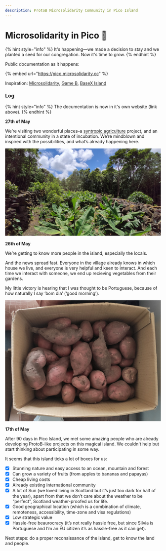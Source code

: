 ```yaml
---
description: ProtoB Microsolidarity Community in Pico Island
---
```


# Microsolidarity in Pico 🗻

{% hint style="info" %}
It's happening—we made a decision to stay and we planted a seed for our congregation. Now it's time to grow.
{% endhint %}

Public documentation as it happens:

{% embed url="https://pico.microsolidarity.cc" %}

Inspiration: [Microsolidarity](https://microsolidarity.cc), [Game B](https://www.gameb.wiki/index.php?title=Game_B), [BaseX Island](https://basexisland.com/)

### Log

{% hint style="info" %}
The documentation is now in it's own website \(link above\).
{% endhint %}

**27th of May**

We’re visiting two wonderful places–a [syntropic agriculture](https://agendagotsch.com/en/what-is-syntropic-farming/) project, and an intentional community in a state of incubation. We’re mindblown and inspired with the possibilities, and what’s already happening here.

![Banana trees are growing well.](../.gitbook/assets/img_20200527_150102_original.jpeg)

**26th of May**

We’re getting to know more people in the island, especially the locals. 

And the news spread fast. Everyone in the village already knows in which house we live, and everyone is very helpful and keen to interact. And each time we interact with someone, we end up recieving vegetables from their gardens.

My little victory is hearing that I was thought to be Portuguese, because of how naturally I say ’bom dia’ \(‘good morning’\). 

![Silvia came back from a walk with potatoes from our neighbour.](../.gitbook/assets/img_20200526_090324_original.jpeg)

**17th of May**

After 90 days in Pico Island, we met some amazing people who are already developing ProtoB-like projects on this magical island. We couldn't help but start thinking about participating in some way.

It seems that this island ticks a lot of boxes for us:

* [x] Stunning nature and easy access to an ocean, mountain and forest
* [x] Can grow a variety of fruits \(from apples to bananas and papayas\)
* [x] Cheap living costs
* [x] Already existing international community
* [x] A lot of Sun \(we loved living in Scotland but it’s just too dark for half of the year\), apart from that we don’t care about the weather to be “perfect”, Scotland weather-proofed us for life.
* [x] Good geographical location \(which is a combination of climate, remoteness, accessibility, time-zone and visa regulations\)
* [x] Low strategic value
* [x] Hassle-free beaurocracy \(it’s not really hassle free, but since Silvia is Portuguese and I’m an EU citizen it’s as hassle-free as it can get\).

Next steps: do a proper reconaissance of the island, get to know the land and people.


